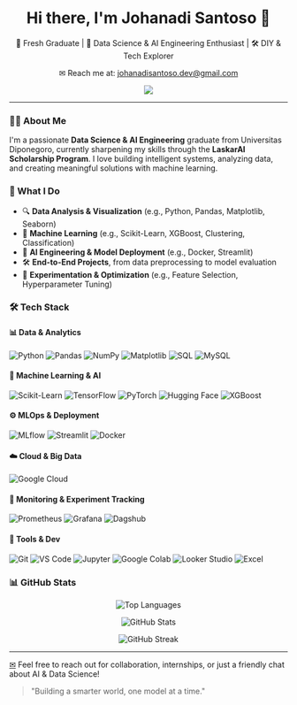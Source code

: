 <h1 align="center">Hi there, I'm Johanadi Santoso 👋</h1>
<p align="center">
  🚀 Fresh Graduate | 🤖 Data Science & AI Engineering Enthusiast | 🛠️ DIY & Tech Explorer
</p>
<p align="center">
  ✉ Reach me at: <a href="mailto:johanadisantoso.dev@gmail.com">johanadisantoso.dev@gmail.com</a>
</p>
<p align="center">
<!--   <a href="https://github.com/johanadis"><img src="https://img.shields.io/github/followers/johanadis?label=GitHub&style=social" /></a> -->
  <a href="https://www.linkedin.com/in/johanadi/"><img src="https://img.shields.io/badge/LinkedIn-Connect-blue?logo=linkedin" /></a>
</p>


---

### 👨‍💻 About Me

I'm a passionate **Data Science & AI Engineering** graduate from Universitas Diponegoro, currently sharpening my skills through the **LaskarAI Scholarship Program**. I love building intelligent systems, analyzing data, and creating meaningful solutions with machine learning.

### 🔬 What I Do

- 🔍 **Data Analysis & Visualization** (e.g., Python, Pandas, Matplotlib, Seaborn)
- 🧠 **Machine Learning** (e.g., Scikit-Learn, XGBoost, Clustering, Classification)
- 🤖 **AI Engineering & Model Deployment** (e.g., Docker, Streamlit)
- 🛠️ **End-to-End Projects**, from data preprocessing to model evaluation
- 🧪 **Experimentation & Optimization** (e.g., Feature Selection, Hyperparameter Tuning)


### 🛠 Tech Stack

#### 📊 Data & Analytics  
![Python](https://img.shields.io/badge/Python-3776AB?style=for-the-badge&logo=python&logoColor=white)
![Pandas](https://img.shields.io/badge/Pandas-150458?style=for-the-badge&logo=pandas&logoColor=white)
![NumPy](https://img.shields.io/badge/Numpy-013243?style=for-the-badge&logo=numpy&logoColor=white)
![Matplotlib](https://img.shields.io/badge/Matplotlib-11557C?style=for-the-badge&logo=matplotlib&logoColor=white)
![SQL](https://img.shields.io/badge/SQL-4479A1?style=for-the-badge&logo=postgresql&logoColor=white)
![MySQL](https://img.shields.io/badge/MySQL-005C84?style=for-the-badge&logo=mysql&logoColor=white)

#### 🤖 Machine Learning & AI  
![Scikit-Learn](https://img.shields.io/badge/Scikit--Learn-F7931E?style=for-the-badge&logo=scikit-learn&logoColor=white)
![TensorFlow](https://img.shields.io/badge/TensorFlow-FF6F00?style=for-the-badge&logo=tensorflow&logoColor=white)
![PyTorch](https://img.shields.io/badge/PyTorch-EE4C2C?style=for-the-badge&logo=pytorch&logoColor=white)
![Hugging Face](https://img.shields.io/badge/HuggingFace-FCC624?style=for-the-badge&logo=huggingface&logoColor=black)
![XGBoost](https://img.shields.io/badge/XGBoost-AA0000?style=for-the-badge&logo=apache-spark&logoColor=white)

#### ⚙️ MLOps & Deployment  
![MLflow](https://img.shields.io/badge/MLflow-1E6EAB?style=for-the-badge&logo=dataiku&logoColor=white)
![Streamlit](https://img.shields.io/badge/Streamlit-FF4B4B?style=for-the-badge&logo=streamlit&logoColor=white)
![Docker](https://img.shields.io/badge/Docker-2496ED?style=for-the-badge&logo=docker&logoColor=white)

#### ☁️ Cloud & Big Data  
![Google Cloud](https://img.shields.io/badge/GCP-4285F4?style=for-the-badge&logo=google-cloud&logoColor=white)

#### 🧪 Monitoring & Experiment Tracking  
![Prometheus](https://img.shields.io/badge/Prometheus-E6522C?style=for-the-badge&logo=prometheus&logoColor=white)
![Grafana](https://img.shields.io/badge/Grafana-F46800?style=for-the-badge&logo=grafana&logoColor=white)
![Dagshub](https://img.shields.io/badge/Dagshub-FF5000?style=for-the-badge&logo=dagshub&logoColor=white)

#### 🧰 Tools & Dev  
![Git](https://img.shields.io/badge/Git-F05032?style=for-the-badge&logo=git&logoColor=white)
![VS Code](https://img.shields.io/badge/VS%20Code-007ACC?style=for-the-badge&logo=visual-studio-code&logoColor=white)
![Jupyter](https://img.shields.io/badge/Jupyter-F37626?style=for-the-badge&logo=jupyter&logoColor=white)
![Google Colab](https://img.shields.io/badge/Google%20Colab-F9AB00?style=for-the-badge&logo=google-colab&logoColor=black)
![Looker Studio](https://img.shields.io/badge/Looker%20Studio-4285F4?style=for-the-badge&logo=google-analytics&logoColor=white)
![Excel](https://img.shields.io/badge/Excel-217346?style=for-the-badge&logo=microsoft-excel&logoColor=white)

### 📊 GitHub Stats
<p align="center">
  <img src="https://github-readme-stats.vercel.app/api/top-langs/?username=johanadis&theme=dark&hide_border=false&include_all_commits=false&count_private=false&layout=compact" alt="Top Languages" />
</p>
<p align="center">
  <img src="https://github-readme-stats.vercel.app/api?username=johanadis&theme=dark&hide_border=false&include_all_commits=false&count_private=false" alt="GitHub Stats" />
</p>
<p align="center">
  <img src="https://github-readme-streak-stats.herokuapp.com/?user=johanadis&theme=dark&hide_border=false" alt="GitHub Streak" />
</p>

---
<a href="mailto:johanadi.santoso@gmail.com">✉</a> Feel free to reach out for collaboration, internships, or just a friendly chat about AI & Data Science!
> "Building a smarter world, one model at a time."

